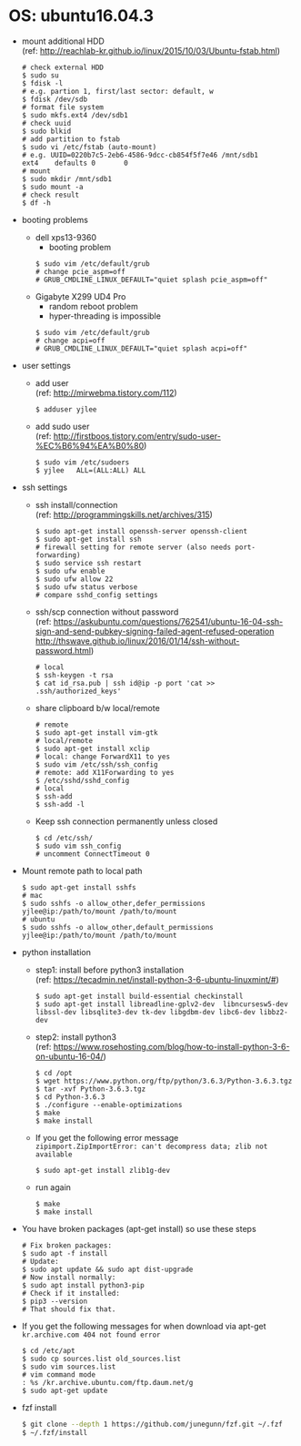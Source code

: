 # OS: ubuntu16.04.3

* mount additional HDD  
(ref: http://reachlab-kr.github.io/linux/2015/10/03/Ubuntu-fstab.html)  
    ```
    # check external HDD
    $ sudo su
    $ fdisk -l
    # e.g. partion 1, first/last sector: default, w
    $ fdisk /dev/sdb
    # format file system
    $ sudo mkfs.ext4 /dev/sdb1
    # check uuid
    $ sudo blkid
    # add partition to fstab
    $ sudo vi /etc/fstab (auto-mount)
    # e.g. UUID=0220b7c5-2eb6-4586-9dcc-cb854f5f7e46 /mnt/sdb1               ext4    defaults 0       0 
    # mount
    $ sudo mkdir /mnt/sdb1
    $ sudo mount -a
    # check result
    $ df -h
    ```

* booting problems
    - dell xps13-9360
        - booting problem
        ```
        $ sudo vim /etc/default/grub
        # change pcie_aspm=off
        # GRUB_CMDLINE_LINUX_DEFAULT="quiet splash pcie_aspm=off"
        ```
    - Gigabyte X299 UD4 Pro
        - random reboot problem
        - hyper-threading is impossible
        ```
        $ sudo vim /etc/default/grub
        # change acpi=off
        # GRUB_CMDLINE_LINUX_DEFAULT="quiet splash acpi=off"
        ```

* user settings  
    - add user  
    (ref: http://mirwebma.tistory.com/112)  
        ```
        $ adduser yjlee
        ```

    - add sudo user  
    (ref: http://firstboos.tistory.com/entry/sudo-user-%EC%B6%94%EA%B0%80)  
        ```
        $ sudo vim /etc/sudoers
        $ yjlee   ALL=(ALL:ALL) ALL
        ```

* ssh settings  
    - ssh install/connection  
    (ref: http://programmingskills.net/archives/315)
        ```
        $ sudo apt-get install openssh-server openssh-client
        $ sudo apt-get install ssh
        # firewall setting for remote server (also needs port-forwarding)
        $ sudo service ssh restart
        $ sudo ufw enable
        $ sudo ufw allow 22
        $ sudo ufw status verbose
        # compare sshd_config settings
        ```

    - ssh/scp connection without password  
    (ref: https://askubuntu.com/questions/762541/ubuntu-16-04-ssh-sign-and-send-pubkey-signing-failed-agent-refused-operation  
          http://thswave.github.io/linux/2016/01/14/ssh-without-password.html)  
        ```
        # local
        $ ssh-keygen -t rsa
        $ cat id_rsa.pub | ssh id@ip -p port 'cat >> .ssh/authorized_keys'
        ```

    - share clipboard b/w local/remote
        ```
        # remote
        $ sudo apt-get install vim-gtk
        # local/remote
        $ sudo apt-get install xclip
        # local: change ForwardX11 to yes
        $ sudo vim /etc/ssh/ssh_config
        # remote: add X11Forwarding to yes
        $ /etc/sshd/sshd_config
        # local
        $ ssh-add
        $ ssh-add -l
        ```

    - Keep ssh connection permanently unless closed
        ```
        $ cd /etc/ssh/
        $ sudo vim ssh_config
        # uncomment ConnectTimeout 0
        ```


* Mount remote path to local path
    ```
    $ sudo apt-get install sshfs
    # mac
    $ sudo sshfs -o allow_other,defer_permissions yjlee@ip:/path/to/mount /path/to/mount
    # ubuntu
    $ sudo sshfs -o allow_other,default_permissions yjlee@ip:/path/to/mount /path/to/mount
    ```

* python installation 
    - step1: install before python3 installation  
    (ref: https://tecadmin.net/install-python-3-6-ubuntu-linuxmint/#)
        ```
        $ sudo apt-get install build-essential checkinstall
        $ sudo apt-get install libreadline-gplv2-dev  libncursesw5-dev libssl-dev libsqlite3-dev tk-dev libgdbm-dev libc6-dev libbz2-dev
        ```
    - step2: install python3  
    (ref: https://www.rosehosting.com/blog/how-to-install-python-3-6-on-ubuntu-16-04/)  
        ```
        $ cd /opt
        $ wget https://www.python.org/ftp/python/3.6.3/Python-3.6.3.tgz
        $ tar -xvf Python-3.6.3.tgz
        $ cd Python-3.6.3
        $ ./configure --enable-optimizations
        $ make
        $ make install
        ```
    - If you get the following error message  
    `zipimport.ZipImportError: can't decompress data; zlib not available`
        ```
        $ sudo apt-get install zlib1g-dev
        ```
    - run again
        ```
        $ make
        $ make install
        ```

* You have broken packages (apt-get install) so use these steps  
    ``` 
    # Fix broken packages:
    $ sudo apt -f install
    # Update:
    $ sudo apt update && sudo apt dist-upgrade
    # Now install normally:
    $ sudo apt install python3-pip
    # Check if it installed:
    $ pip3 --version
    # That should fix that.
    ```

* If you get the following messages for when download via apt-get   
`kr.archive.com 404 not found error`  
    ```
    $ cd /etc/apt
    $ sudo cp sources.list old_sources.list
    $ sudo vim sources.list
    # vim command mode
    : %s /kr.archive.ubuntu.com/ftp.daum.net/g
    $ sudo apt-get update
    ```

* fzf install
    ``` bash
    $ git clone --depth 1 https://github.com/junegunn/fzf.git ~/.fzf
    $ ~/.fzf/install
    ```
